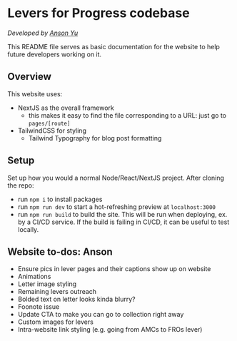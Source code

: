 # Levers for Progress codebase

_Developed by [Anson Yu](https://www.ansonyu.me/)_

This README file serves as basic documentation for the website to help future developers working on it.

## Overview

This website uses:

- NextJS as the overall framework
  - this makes it easy to find the file corresponding to a URL: just go to `pages/[route]`
- TailwindCSS for styling
  - Tailwind Typography for blog post formatting

## Setup

Set up how you would a normal Node/React/NextJS project. After cloning the repo:

- run `npm i` to install packages
- run `npm run dev` to start a hot-refreshing preview at `localhost:3000`
- run `npm run build` to build the site. This will be run when deploying, ex. by a CI/CD service. If the build is failing in CI/CD, it can be useful to test locally.

## Website to-dos: Anson
- Ensure pics in lever pages and their captions show up on website
- Animations
- Letter image styling
- Remaining levers outreach
- Bolded text on letter looks kinda blurry?
- Foonote issue
- Update CTA to make you can go to collection right away
- Custom images for levers
- Intra-website link styling (e.g. going from AMCs to FROs lever)

